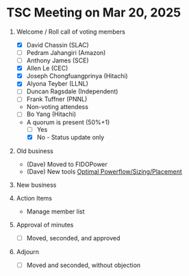 # TSC Meeting on Mar 20, 2025

1. Welcome / Roll call of voting members
   - [x] David Chassin (SLAC)
   - [ ] Pedram Jahangiri (Amazon)
   - [ ] Anthony James (SCE)
   - [x] Allen Le (CEC)
   - [x] Joseph Chongfuangprinya (Hitachi)
   - [x] Alyona Teyber (LLNL)
   - [ ] Duncan Ragsdale (Independent)
   - [ ] Frank Tuffner (PNNL)
  
   * Non-voting attendess
   - [ ] Bo Yang (Hitachi)
   
   * A quorum is present (50%+1)
     - [ ] Yes
     - [x] No - Status update only
    
2. Old business
   * (Dave) Moved to FIDOPower
   * (Dave) New tools [Optimal Powerflow/Sizing/Placement](https://marimo.io/p/@lfenergy-fidopower/optimal-sizing-placement?show-code=false)
    
3. New business
   
  
4. Action Items
   * Manage member list

4. Approval of minutes
   - [ ] Moved, seconded, and approved

5. Adjourn
   - [ ] Moved and seconded, without objection
